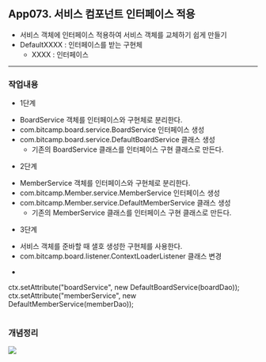 ## App073. 서비스 컴포넌트 인터페이스 적용
- 서비스 객체에 인터페이스 적용하여 서비스 객체를 교체하기 쉽게 만들기
- DefaultXXXX : 인터페이스를 받는 구현체
  - XXXX : 인터페이스 
-----------------
###  작업내용
 * 1단계
  - BoardService 객체를 인터페이스와 구현체로 분리한다.
  - com.bitcamp.board.service.BoardService 인터페이스 생성
  - com.bitcamp.board.service.DefaultBoardService 클래스 생성
    - 기존의 BoardService 클래스를 인터페이스 구현 클래스로 만든다.
  
 * 2단계
  - MemberService 객체를 인터페이스와 구현체로 분리한다.
  - com.bitcamp.Member.service.MemberService 인터페이스 생성
  - com.bitcamp.Member.service.DefaultMemberService 클래스 생성
    - 기존의 MemberService 클래스를 인터페이스 구현 클래스로 만든다.
  
 * 3단계
  - 서비스 객체를 준바할 때 샐호 생성한 구현체를 사용한다.
  - com.bitcamp.board.listener.ContextLoaderListener 클래스 변경
  - ```
  ctx.setAttribute("boardService", new DefaultBoardService(boardDao));
  ctx.setAttribute("memberService", new DefaultMemberService(memberDao));

```
```
### 개념정리
![](https://velog.velcdn.com/images/hyun5no/post/712d3dfe-83da-47b1-afd8-d04dfaca2bb3/image.jpg)
 
